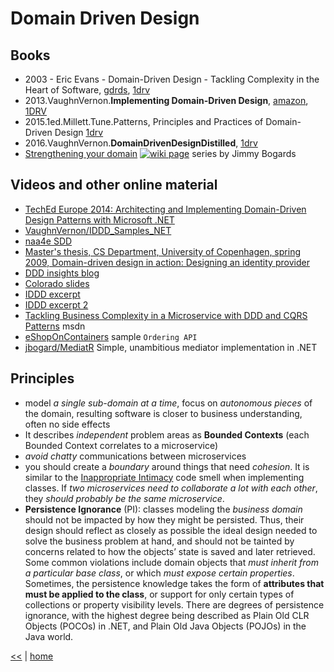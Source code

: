 # Domain Driven Design

## Books

- 2003 - Eric Evans - Domain-Driven Design - Tackling Complexity in the Heart of Software, [gdrds](https://www.goodreads.com/book/show/179133.Domain_Driven_Design), [1drv](https://1drv.ms/b/s!As0cxZAk26SzjMBp0PF88ubDcye0PA)
- 2013.VaughnVernon.**Implementing Domain-Driven Design**, [amazon](https://www.amazon.com/Implementing-Domain-Driven-Design-Vaughn-Vernon/dp/0321834577/ref=s9u_psimh_gw_i2?_encoding=UTF8&fpl=fresh&pd_rd_i=0321834577&pd_rd_r=DSAP65H1JA0MXN8BX491&pd_rd_w=fHcI2&pd_rd_wg=kOyxf&pf_rd_m=ATVPDKIKX0DER&pf_rd_s=&pf_rd_r=E11CJ6Q3S8VB3B0KQC41&pf_rd_t=36701&pf_rd_p=2a4fafb6-9fdc-425a-aee8-c82daa7b18ed&pf_rd_i=desktop), [1DRV](https://1drv.ms/b/s!As0cxZAk26SzjMBeDqClRqeMZggYfA)
- 2015.1ed.Millett.Tune.Patterns, Principles and Practices of Domain-Driven Design [1drv](https://1drv.ms/b/s!As0cxZAk26SzjMBorG7WxjcpxYpRKg)
- 2016.VaughnVernon.**DomainDrivenDesignDistilled**, [1drv](https://onedrive.live.com/embed?cid=B3A4DB2490C51CCD&resid=B3A4DB2490C51CCD%21204895&authkey=AJxhhLaCMUQdqEY&em=2)
- [Strengthening your domain](./domain-strength.md) [![wiki page](https://img.shields.io/badge/wiki-page-green.svg)](./domain-strength.md) series by Jimmy Bogards

## Videos and other online material

- [TechEd Europe 2014: Architecting and Implementing Domain-Driven Design Patterns with Microsoft .NET](https://channel9.msdn.com/Events/TechEd/Europe/2014/DEV-B211)
- [VaughnVernon/IDDD_Samples_NET](https://github.com/VaughnVernon/IDDD_Samples_NET)
- [naa4e SDD](http://sddconf.com/brands/sdd/library/Architecting_Implementing_DDD_Patterns.pdf)
- [Master's thesis, CS Department, University of Copenhagen, spring 2009, Domain-driven design in action: Designing an identity provider](http://www.diku.dk/forskning/performance-engineering/Klaus/speciale.pdf)
- [DDD insights blog](http://effective-ddd.blogspot.ro/2015/12/strategic-domain-driven-design.html)
- [Colorado slides](https://www.cs.colorado.edu/~kena/classes/5448/f12/presentation-materials/roads.pdf)
- [IDDD excerpt](http://ptgmedia.pearsoncmg.com/images/9780321834577/samplepages/0321834577.pdf)
- [IDDD excerpt 2](https://books.google.ro/books?id=X7DpD5g3VP8C&pg=PA1&hl=ro&source=gbs_toc_r&cad=4#v=onepage&q&f=false)
- [Tackling Business Complexity in a Microservice with DDD and CQRS Patterns](https://docs.microsoft.com/en-us/dotnet/standard/microservices-architecture/microservice-ddd-cqrs-patterns/) msdn
- [eShopOnContainers](https://github.com/dotnet-architecture/eShopOnContainers/tree/master/src/Services/Ordering) sample `Ordering API`
- [jbogard/MediatR](https://github.com/jbogard/MediatR) Simple, unambitious mediator implementation in .NET

## Principles

- model _a single sub-domain at a time_, focus on _autonomous pieces_ of the domain, resulting software is closer to business understanding, often no side effects
- It describes _independent_ problem areas as **Bounded Contexts** (each Bounded Context correlates to a microservice)
- _avoid chatty_ communications between microservices
- you should create a _boundary_ around things that need _cohesion_. It is similar to the [Inappropriate Intimacy](https://sourcemaking.com/refactoring/smells/inappropriate-intimacy) code smell when implementing classes. If _two microservices need to collaborate a lot with each other_, they _should probably be the same microservice_.
- **Persistence Ignorance** (PI): classes modeling the _business domain_ should not be impacted by how they might be persisted. Thus, their design should reflect as closely as possible the ideal design needed to solve the business problem at hand, and should not be tainted by concerns related to how the objects’ state is saved and later retrieved. Some common violations include domain objects that _must inherit from a particular base class_, or which _must expose certain properties_. Sometimes, the persistence knowledge takes the form of **attributes that must be applied to the class**, or support for only certain types of collections or property visibility levels. There are degrees of persistence ignorance, with the highest degree being described as Plain Old CLR Objects (POCOs) in .NET, and Plain Old Java Objects (POJOs) in the Java world.

[<<](../design.md) | [home](../../README.md)